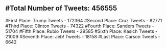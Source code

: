 #Total Number of Tweets: 456555 
---
#First Place: Trump Tweets - 172364
#Second Place: Cruz Tweets - 82771
#Third Place: Clinton Tweets - 74322
#Fourth Place: Sanders Tweets - 51704
#Fifth Place: Rubio Tweets - 29585
#Sixth Place: Kasich Tweets - 21009
#Seventh Place: Jeb! Tweets - 18158
#Last Place: Carson Tweets - 6642
